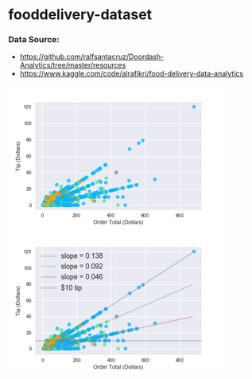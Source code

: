 # fooddelivery-dataset

### Data Source:
* https://github.com/ralfsantacruz/Doordash-Analytics/tree/master/resources
* https://www.kaggle.com/code/alrafikri/food-delivery-data-analytics

![asdf](artifacts/CostvsTip.png)
![asdf](artifacts/CostvsTip_fit.png)